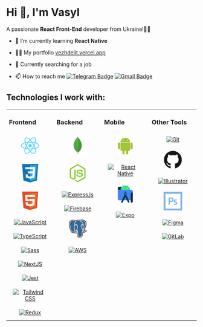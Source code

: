 # Hi 👋, I'm Vasyl

A passionate **React Front-End** developer from Ukraine!💙💛

- 🌱 I’m currently learning **React Native**

- 👨‍💻 My portfolio [vezhdelit.vercel.app](https://vezhdelit.vercel.app/)

- 🔭 Currently searching for a job 

- 📫 How to reach me [![Telegram Badge](https://img.shields.io/badge/-vasylvezhdel-blue?style=flat&logo=Telegram&logoColor=white)](https://t.me/theCatBasilio) [![Gmail Badge](https://img.shields.io/badge/-Gmail-red?style=flat&logo=Gmail&logoColor=white)](mailto:vezhdelit@gmail.com)

## Technologies I work with:
<table ><tr >
  
<td valign="top" width="25%">
  
### Frontend  
<div align="center">  
  <a href="https://reactjs.org/" target="_blank"><img style="margin: 10px" src="https://github.com/devicons/devicon/blob/master/icons/react/react-original.svg" alt="React" height="50" /></a>  
  <a href="https://www.w3schools.com/css/" target="_blank"><img style="margin: 10px" src="https://github.com/devicons/devicon/blob/master/icons/css3/css3-original.svg" alt="CSS3" height="50" /></a>  
  <a href="https://en.wikipedia.org/wiki/HTML5" target="_blank"><img style="margin: 10px" src="https://github.com/devicons/devicon/blob/master/icons/html5/html5-original.svg" alt="HTML5" height="50" /></a>  
  <a href="https://www.javascript.com/" target="_blank"><img style="margin: 10px" src="https://profilinator.rishav.dev/skills-assets/javascript-original.svg" alt="JavaScript" height="50" /></a>  
  <a href="https://www.typescriptlang.org/" target="_blank"><img style="margin: 10px" src="https://profilinator.rishav.dev/skills-assets/typescript-original.svg" alt="TypeScript" height="50" /></a>  
  <a href="https://sass-lang.com/" target="_blank"><img style="margin: 10px" src="https://profilinator.rishav.dev/skills-assets/sass-original.svg" alt="Sass" height="50" /></a>  
  <a href="https://nextjs.org/" target="_blank"><img style="margin: 10px" src="https://profilinator.rishav.dev/skills-assets/nextjs.png" alt="NextJS" height="50" /></a>  
  <a href="https://www.jestjs.io/" target="_blank"><img style="margin: 10px" src="https://profilinator.rishav.dev/skills-assets/jest.svg" alt="Jest" height="50" /></a>  
  <a href="https://www.tailwindcss.com/" target="_blank"><img style="margin: 10px" src="https://profilinator.rishav.dev/skills-assets/tailwindcss.svg" alt="Tailwind CSS" height="50" /></a>  
  <a href="https://redux.js.org/" target="_blank"><img style="margin: 10px" src="https://profilinator.rishav.dev/skills-assets/redux-original.svg" alt="Redux" height="50" /></a>  
</div>

</td>

<td valign="top" width="25%">

### Backend  
<div align="center">  
  <a href="https://www.mongodb.com/" target="_blank"><img style="margin: 10px" src="https://github.com/devicons/devicon/blob/master/icons/mongodb/mongodb-original.svg" alt="MongoDB" height="50" /></a>  
  <a href="https://nodejs.org/" target="_blank"><img style="margin: 10px" src="https://github.com/devicons/devicon/blob/master/icons/nodejs/nodejs-original.svg" alt="Node.js" height="50" /></a>  
  <a href="https://expressjs.com/" target="_blank"><img style="margin: 10px" src="https://adware-technologies.s3.amazonaws.com/uploads/technology/thumbnail/20/express-js.png" alt="Express.js" height="50" /></a>  
  <a href="https://firebase.google.com/" target="_blank"><img style="margin: 10px" src="https://profilinator.rishav.dev/skills-assets/firebase.png" alt="Firebase" height="50"/></a>  
  <a href="https://www.postgresql.org/" target="_blank"><img style="margin: 10px" src="https://github.com/devicons/devicon/blob/master/icons/postgresql/postgresql-original.svg" alt="PostgreSQL" height="50" /></a>  
  <a href="https://aws.amazon.com/" target="_blank"><img style="margin: 10px" src="https://upload.wikimedia.org/wikipedia/commons/thumb/9/93/Amazon_Web_Services_Logo.svg/375px-Amazon_Web_Services_Logo.svg.png" alt="AWS"  width="50" /></a>  
</div>

</td>

<td valign="top" width="25%">

### Mobile
<div align="center">  
  <a href="https://www.android.com/intl/en_in/" target="_blank"><img style="margin: 10px" src="https://github.com/devicons/devicon/blob/master/icons/android/android-plain.svg" alt="Android" height="50" /></a>  
  <a href="https://reactnative.dev/" target="_blank"><img style="margin: 10px" src="https://youteam.io/blog/wp-content/uploads/2021/11/react-native-logo.png" alt="React Native" height="50" /></a>  
  <a href="https://developer.android.com/studio" target="_blank"><img style="margin: 10px" src="https://github.com/devicons/devicon/blob/master/icons/androidstudio/androidstudio-original.svg" alt="Android Studio" height="50" /></a>  
  <a href="https://expo.dev/" target="_blank"><img style="margin: 10px;" src="https://seeklogo.com/images/E/expo-go-app-logo-BBBE394CB8-seeklogo.com.png" alt="Expo" height="50" /></a>  
</div>

</td>

<td valign="top" width="25%">

### Other Tools  
<div align="center">  
  <a href="https://github.com/" target="_blank"><img style="margin: 10px" src="https://profilinator.rishav.dev/skills-assets/git-scm-icon.svg" alt="Git" height="50" /></a>  
  <a href="https://github.com/" target="_blank"><img style="margin: 10px" src="https://github.com/devicons/devicon/blob/master/icons/github/github-original.svg" alt="GitHub" height="50" /></a>  
  <a href="https://www.adobe.com/in/products/illustrator.html" target="_blank"><img style="margin: 10px" src="https://profilinator.rishav.dev/skills-assets/adobe_illustrator-icon.svg" alt="Illustrator" height="50" /></a>  
  <a href="https://www.adobe.com/in/products/photoshop.html" target="_blank"><img style="margin: 10px" src="https://github.com/devicons/devicon/blob/master/icons/photoshop/photoshop-line.svg" alt="Photoshop" height="50" /></a>  
  <a href="https://www.figma.com/" target="_blank"><img style="margin: 10px" src="https://profilinator.rishav.dev/skills-assets/figma-icon.svg" alt="Figma" height="50" /></a>  
  <a href="https://about.gitlab.com/" target="_blank"><img style="margin: 10px" src="https://profilinator.rishav.dev/skills-assets/gitlab.svg" alt="GitLab" height="50" /></a>  
</div>

</td>

</tr></table>  
